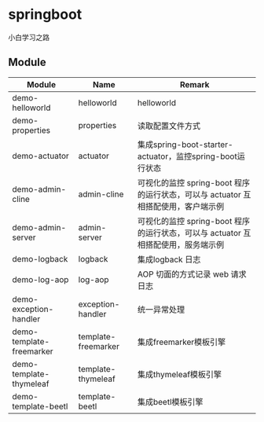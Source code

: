 # springboot

小白学习之路

## Module

| Module                   | Name                | Remark                                                       |
| ------------------------ | ------------------- | ------------------------------------------------------------ |
| demo-helloworld          | helloworld          | helloworld                                                   |
| demo-properties          | properties          | 读取配置文件方式                                             |
| demo-actuator            | actuator            | 集成spring-boot-starter-actuator，监控spring-boot运行状态    |
| demo-admin-cline         | admin-cline         | 可视化的监控 spring-boot 程序的运行状态，可以与 actuator 互相搭配使用，客户端示例 |
| demo-admin-server        | admin-server        | 可视化的监控 spring-boot 程序的运行状态，可以与 actuator 互相搭配使用，服务端示例 |
| demo-logback             | logback             | 集成logback 日志                                             |
| demo-log-aop             | log-aop             | AOP 切面的方式记录 web 请求日志                              |
| demo-exception-handler   | exception-handler   | 统一异常处理                                                 |
| demo-template-freemarker | template-freemarker | 集成freemarker模板引擎                                       |
| demo-template-thymeleaf  | template-thymeleaf  | 集成thymeleaf模板引擎                                        |
| demo-template-beetl      | template-beetl      | 集成beetl模板引擎                                            |




